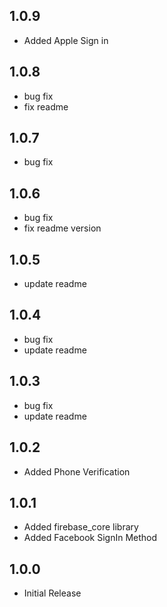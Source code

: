 ## 1.0.9

- Added Apple Sign in

## 1.0.8

- bug fix
- fix readme

## 1.0.7

- bug fix

## 1.0.6

- bug fix
- fix readme version

## 1.0.5

- update readme

## 1.0.4

- bug fix
- update readme

## 1.0.3

- bug fix
- update readme

## 1.0.2

- Added Phone Verification

## 1.0.1

- Added firebase_core library
- Added Facebook SignIn Method

## 1.0.0

- Initial Release
